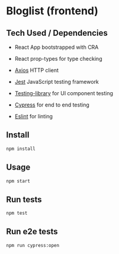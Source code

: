 # Bloglist (frontend) <br />

## Tech Used / Dependencies

- React App bootstrapped with CRA

- React prop-types for type checking

- [Axios](https://github.com/axios/axios) HTTP client

- [Jest](https://jestjs.io/) JavaScript testing framework

- [Testing-library](https://testing-library.com/) for UI component testing

- [Cypress](https://www.cypress.io/) for end to end testing

- [Eslint](https://eslint.org/) for linting


## Install

```sh
npm install
```


## Usage

```sh
npm start
```


## Run tests

```sh
npm test
```


## Run e2e tests

```sh
npm run cypress:open
```
